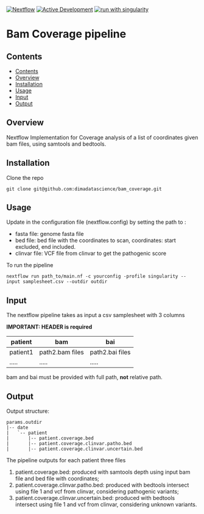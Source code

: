 [![Nextflow](https://img.shields.io/badge/nextflow%20DSL2-%E2%89%A522.10.1-23aa62.svg)](https://www.nextflow.io/)
[![Active Development](https://img.shields.io/badge/Maintenance%20Level-Actively%20Developed-brightgreen.svg)](https://gist.github.com/cheerfulstoic/d107229326a01ff0f333a1d3476e068d)
[![run with singularity](https://img.shields.io/badge/run%20with-singularity-1d355c.svg?labelColor=000000)](https://sylabs.io/docs/)

# Bam Coverage pipeline

## Contents
- [Contents](#contents)
- [Overview](#overview)
- [Installation](#installation)
- [Usage](#usage)
- [Input](#input)
- [Output](#output)

## Overview
Nextflow Implementation for Coverage analysis of a list of coordinates given bam files, using samtools and bedtools.

## Installation

Clone the repo

```
git clone git@github.com:dimadatascience/bam_coverage.git
```


## Usage

Update in the configuration file (nextflow.config) by setting the path to :
 - fasta file: genome fasta file
 - bed file: bed file with the coordinates to scan, coordinates: start excluded, end included.
 - clinvar file: VCF file from clinvar to get the pathogenic score


To run the pipeline

```
nextflow run path_to/main.nf -c yourconfig -profile singularity --input samplesheet.csv --outdir outdir
```

## Input

The nextflow pipeline takes as input a csv samplesheet with 3 columns



__IMPORTANT: HEADER is required__ 

| patient   | bam             | bai               |
| --------- | --------------- | ----------------- |
| patient1  | path2.bam files | path2.bai files   |
| .....     | .....           | .....             |

bam and bai must be provided with full path, __not__ relative path.



## Output

Output structure:

```
params.outdir
|-- date
|   `-- patient
|       |-- patient.coverage.bed
|       |-- patient.coverage.clinvar.patho.bed
|       |-- patient.coverage.clinvar.uncertain.bed

```

The pipeline outputs for each patient three files

1) patient.coverage.bed: produced with samtools depth using input bam file and bed file with coordinates;
2) patient.coverage.clinvar.patho.bed: produced with bedtools intersect using file 1 and vcf from clinvar, considering pathogenic variants;
3) patient.coverage.clinvar.uncertain.bed: produced with bedtools intersect using file 1 and vcf from clinvar, considering unknown variants.
